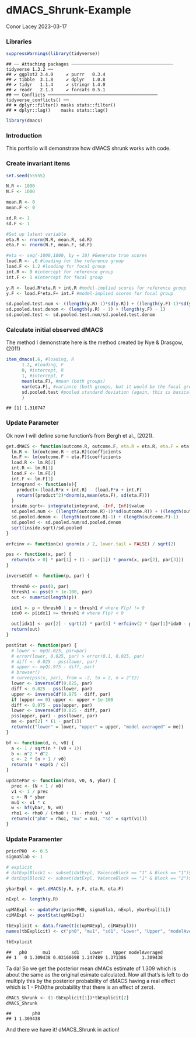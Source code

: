 dMACS_Shrunk-Example
================
Conor Lacey
2023-03-17

### Libraries

``` r
suppressWarnings(library(tidyverse))
```

    ## ── Attaching packages ─────────────────────────────────────── tidyverse 1.3.2 ──
    ## ✔ ggplot2 3.4.0     ✔ purrr   0.3.4
    ## ✔ tibble  3.1.8     ✔ dplyr   1.0.8
    ## ✔ tidyr   1.1.4     ✔ stringr 1.4.0
    ## ✔ readr   2.1.3     ✔ forcats 0.5.1
    ## ── Conflicts ────────────────────────────────────────── tidyverse_conflicts() ──
    ## ✖ dplyr::filter() masks stats::filter()
    ## ✖ dplyr::lag()    masks stats::lag()

``` r
library(dmacs)
```

### Introduction

This portfolio will demonstrate how dMACS shrunk works with code.

### Create invariant items

``` r
set.seed(55555)

N.R <- 1000
N.F <- 1000

mean.R <- 0
mean.F <- 0

sd.R <- 1
sd.F <- 1

#Set up latent variable
eta.R <- rnorm(N.R, mean.R, sd.R)
eta.F <- rnorm(N.F, mean.F, sd.F)

#eta <- seq(-1000,1000, by = 10) #Generate true scores
load.R <- .6 #loading for the reference group
load.F <- 1.2 #loading for focal group
int.R <- 0 #intercept for reference group
int.F <- 1 #intercept for focal group

y.R <- load.R*eta.R + int.R #model-implied scores for reference group
y.F <- load.F*eta.F+ int.F #model-implied scores for focal group

sd.pooled.test.num <- ((length(y.R)-1)*sd(y.R)) + ((length(y.F)-1)*sd(y.F)) 
sd.pooled.test.denom <- (length(y.R) - 1) + (length(y.F) - 1)
sd.pooled.test <- sd.pooled.test.num/sd.pooled.test.denom
```

### Calculate initial observed dMACS

The method I demonstrate here is the method created by Nye & Drasgow,
(2011)

``` r
item_dmacs(.6, #loading, R 
      1.2, #loading, F
      0, #intercept, R
      1, #intercept, F
      mean(eta.F), #mean (both groups)
      var(eta.F), #variance (both groups, but it would be the focal group if they didn't have the same variance)
      sd.pooled.test #pooled standard deviation (again, this is basically arbitrary)
      )
```

    ## [1] 1.310747

### Update Parameter

Ok now I will define some function’s from Bergh et al., (2021).

``` r
get.dMACS <- function(outcome.R, outcome.F, eta.R = eta.R, eta.F = eta.F) {
  lm.R <- lm(outcome.R ~ eta.R)$coefficients
  lm.F <- lm(outcome.F ~ eta.F)$coefficients
  load.R <- lm.R[2]
  int.R <- lm.R[1]
  load.F <- lm.F[2]
  int.F <- lm.F[1]
  integrand <- function(x){
    product<-(load.R*x + int.R) - (load.F*x + int.F)
    return((product^2)*dnorm(x,mean(eta.F), sd(eta.F)))
  }
  inside.sqrt<- integrate(integrand, -Inf, Inf)$value
  sd.pooled.num <- ((length(outcome.R)-1)*sd(outcome.R)) + ((length(outcome.F)-1)*sd(outcome.F))
  sd.pooled.denom <- (length(outcome.R)-1) + (length(outcome.F)-1)
  sd.pooled <- sd.pooled.num/sd.pooled.denom
  sqrt(inside.sqrt)/sd.pooled
}

erfcinv <- function(x) qnorm(x / 2, lower.tail = FALSE) / sqrt(2)

pss <- function(x, par) {
  return((x > 0) * par[1] + (1 - par[1]) * pnorm(x, par[2], par[3]))
}

inverseCdf <- function(p, par) {

  thresh0 <- pss(0, par)
  thresh1 <- pss(0 + 1e-100, par)
  out <- numeric(length(p))

  idx1 <- p < thresh0 | p > thresh1 # where F(p) != 0
  idx0 <- p[idx1] >= thresh1 # where F(p) < 0

  out[idx1] <- par[2] - sqrt(2) * par[3] * erfcinv(2 * (par[1]*idx0 - p[idx1]) / (par[1] - 1))
  return(out)
}

postStat <- function(par) {
  # lower <- myQ(.025, par=par)
  # error(lower, 0.025, par) > error(0.1, 0.025, par)
  # diff <- 0.025 - pss(lower, par)
  # upper <- myQ(.975 - diff, par)
  # browser()
  # curve(pss(x, par), from = -2, to = 2, n = 2^12)
  lower <- inverseCdf(0.025, par)
  diff <- 0.025 - pss(lower, par)
  upper <- inverseCdf(0.975 - diff, par)
  if (upper == 0) upper <- upper + 1e-100
  diff <- 0.975 - pss(upper, par)
  lower <- inverseCdf(0.025 - diff, par)
  pss(upper, par) - pss(lower, par)
  me <- par[2] * (1 - par[1])
  return(c("lower" = lower, "upper" = upper, "model averaged" = me))
}

bf <- function(d, n, v0) {
  a <- 1 / sqrt(n * (v0 + 1))
  b <- n^2 * d^2
  c <- 2 * (n + 1 / v0)
  return(a * exp(b / c))
}

updatePar <- function(rho0, v0, N, ybar) {
  prec <- (N + 1 / v0)
  v1 <- 1 / prec
  c <- N * ybar
  mu1 <- v1 * c
  w <- bf(ybar, N, v0)
  rho1 <- rho0 / (rho0 + (1 - rho0) * w)
  return(c("ph0" = rho1, "mu" = mu1, "sd" = sqrt(v1)))
}
```

### Update Paramenter

``` r
priorPH0  <- 0.5
sigmaSlab <- 1

# explicit
# datExplBlock1 <- subset(datExpl, ValenceBlock == "1" & Block == "1")$DV
# datExplBlock2 <- subset(datExpl, ValenceBlock == "1" & Block == "2")$DV

ybarExpl <- get.dMACS(y.R, y.F, eta.R, eta.F)

nExpl <- length(y.R)

upMAExpl <- updatePar(priorPH0, sigmaSlab, nExpl, ybarExpl[1L])
ciMAExpl <- postStat(upMAExpl)

tbExplicit <- data.frame(t(c(upMAExpl, ciMAExpl)))
names(tbExplicit) <- c("ph0", "mu1", "sd1", "Lower", "Upper", "modelAveraged")

tbExplicit
```

    ##   ph0      mu1        sd1    Lower    Upper modelAveraged
    ## 1   0 1.309438 0.03160698 1.247489 1.371386      1.309438

Ta da! So we get the posterior mean dMACs estimate of 1.309 which is
about the same as the original esimate calculated. Now all that’s is
left to do multiply this by the posterior probability of dMACS having a
real effect which is 1 - Ph0(the probability that there is an effect of
zero).

``` r
dMACS_Shrunk <- (1-tbExplicit[1])*tbExplicit[2]
dMACS_Shrunk
```

    ##        ph0
    ## 1 1.309438

And there we have it! dMACS_Shrunk in action!
